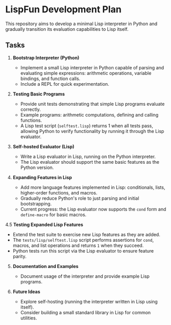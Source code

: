 # LispFun Development Plan

This repository aims to develop a minimal Lisp interpreter in Python and gradually transition its evaluation capabilities to Lisp itself.

## Tasks

1. **Bootstrap Interpreter (Python)**
   - Implement a small Lisp interpreter in Python capable of parsing and evaluating simple expressions: arithmetic operations, variable bindings, and function calls.
   - Include a REPL for quick experimentation.

2. **Testing Basic Programs**
   - Provide unit tests demonstrating that simple Lisp programs evaluate correctly.
   - Example programs: arithmetic computations, defining and calling functions.
   - A Lisp test script (`selftest.lisp`) returns 1 when all tests pass, allowing Python to verify functionality by running it through the Lisp evaluator.

3. **Self-hosted Evaluator (Lisp)**
   - Write a Lisp evaluator in Lisp, running on the Python interpreter.
   - The Lisp evaluator should support the same basic features as the Python version.

4. **Expanding Features in Lisp**
   - Add more language features implemented in Lisp: conditionals, lists, higher-order functions, and macros.
   - Gradually reduce Python's role to just parsing and initial bootstrapping.
   - Current progress: the Lisp evaluator now supports the `cond` form and `define-macro` for basic macros.

4.5 **Testing Expanded Lisp Features**
   - Extend the test suite to exercise new Lisp features as they are added.
   - The `tests/lisp/selftest.lisp` script performs assertions for `cond`, macros, and list operations and returns `1` when they succeed.
   - Python tests run this script via the Lisp evaluator to ensure feature parity.

5. **Documentation and Examples**
   - Document usage of the interpreter and provide example Lisp programs.

6. **Future Ideas**
   - Explore self-hosting (running the interpreter written in Lisp using itself).
   - Consider building a small standard library in Lisp for common utilities.

